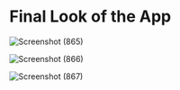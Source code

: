 # Final Look of the App

![Screenshot (865)](https://user-images.githubusercontent.com/69896733/193273685-391e1ef4-90b8-4cc1-9803-f57a68921134.png)

![Screenshot (866)](https://user-images.githubusercontent.com/69896733/193273702-8be014bb-80db-433d-a396-9e55e44a16c4.png)

![Screenshot (867)](https://user-images.githubusercontent.com/69896733/193273709-1551bd79-59e1-4bf4-b4e9-8eaf29fcb517.png)

